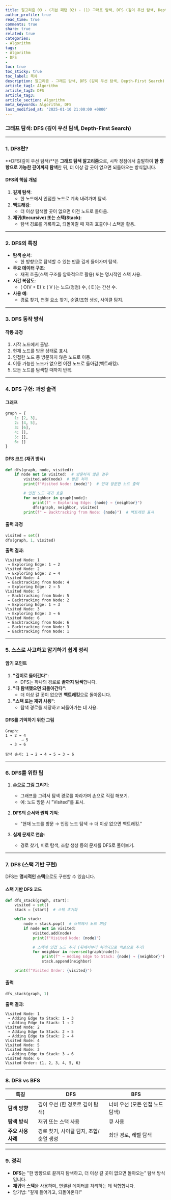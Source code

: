 ```yaml
---
title: 알고리즘 03 - (기본 패턴 02) - (1) 그래프 탐색, DFS (깊이 우선 탐색, Depth-First Search)?
author_profile: true
read_time: true
comments: true
share: true
related: true
categories:
- Algorithm
tags:
- Algorithm
- DFS
- 
toc: true
toc_sticky: true
toc_label: 목차
description: 알고리즘 - 그래프 탐색, DFS (깊이 우선 탐색, Depth-First Search)
article_tag1: Algorithm
article_tag2: DFS
article_tag3: 
article_section: Algorithm
meta_keywords: Algorithm, DFS
last_modified_at: '2025-01-10 21:00:00 +0800'
---
```



### **그래프 탐색: DFS (깊이 우선 탐색, Depth-First Search)**

---

### **1. DFS란?**

**DFS(깊이 우선 탐색)**은 **그래프 탐색 알고리즘**으로,
시작 정점에서 출발하여 **한 방향으로 가능한 깊이까지 탐색**한 뒤, 
더 이상 갈 곳이 없으면 되돌아오는 방식입니다.

#### **DFS의 핵심 개념**
1. **깊게 탐색**:
   - 한 노드에서 인접한 노드로 계속 내려가며 탐색.
2. **백트래킹**:
   - 더 이상 탐색할 곳이 없으면 이전 노드로 돌아옴.
3. **재귀(Recursive) 또는 스택(Stack)**:
   - 탐색 경로를 기록하고, 되돌아갈 때 재귀 호출이나 스택을 활용.

---

### **2. DFS의 특징**

- **탐색 순서**:
  - 한 방향으로 탐색할 수 있는 만큼 깊게 들어가며 탐색.
- **주요 데이터 구조**:
  - 재귀 호출(스택 구조를 암묵적으로 활용) 또는 명시적인 스택 사용.
- **시간 복잡도**:
  - \( O(V + E) \): \( V \)는 노드(정점) 수, \( E \)는 간선 수.
- **사용 예**:
  - 경로 찾기, 연결 요소 찾기, 순열/조합 생성, 사이클 탐지.

---

### **3. DFS 동작 방식**

#### **작동 과정**
1. 시작 노드에서 출발.
2. 현재 노드를 방문 상태로 표시.
3. 인접한 노드 중 방문하지 않은 노드로 이동.
4. 이동 가능한 노드가 없으면 이전 노드로 돌아감(백트래킹).
5. 모든 노드를 탐색할 때까지 반복.

---

### **4. DFS 구현: 과정 출력**

#### **그래프**
```python
graph = {
    1: [2, 3],
    2: [4, 5],
    3: [6],
    4: [],
    5: [],
    6: []
}
```

#### **DFS 코드 (재귀 방식)**
```python
def dfs(graph, node, visited):
    if node not in visited:  # 방문하지 않은 경우
        visited.add(node)  # 방문 처리
        print(f"Visited Node: {node}")  # 현재 방문한 노드 출력

        # 인접 노드 재귀 호출
        for neighbor in graph[node]:
            print(f" → Exploring Edge: {node} → {neighbor}")
            dfs(graph, neighbor, visited)
        print(f" ← Backtracking from Node: {node}")  # 백트래킹 표시
```

#### **출력 과정**
```python
visited = set()
dfs(graph, 1, visited)
```

**출력 결과**:
```
Visited Node: 1
 → Exploring Edge: 1 → 2
Visited Node: 2
 → Exploring Edge: 2 → 4
Visited Node: 4
 ← Backtracking from Node: 4
 → Exploring Edge: 2 → 5
Visited Node: 5
 ← Backtracking from Node: 5
 ← Backtracking from Node: 2
 → Exploring Edge: 1 → 3
Visited Node: 3
 → Exploring Edge: 3 → 6
Visited Node: 6
 ← Backtracking from Node: 6
 ← Backtracking from Node: 3
 ← Backtracking from Node: 1
```

---

### **5. 스스로 사고하고 암기하기 쉽게 정리**

#### **암기 포인트**
1. **"깊이로 들어간다"**:
   - DFS는 하나의 경로로 **끝까지 탐색**합니다.
2. **"다 탐색했으면 되돌아간다"**:
   - 더 이상 갈 곳이 없으면 **백트래킹**으로 돌아옵니다.
3. **"스택 또는 재귀 사용"**:
   - 탐색 경로를 저장하고 되돌아가는 데 사용.

#### **DFS를 기억하기 위한 그림**
```plaintext
Graph:
1 → 2 → 4
       → 5
  → 3 → 6

탐색 순서: 1 → 2 → 4 → 5 → 3 → 6
```

---

### **6. DFS를 위한 팁**

1. **손으로 그림 그리기**:
   - 그래프를 그려서 탐색 경로를 따라가며 손으로 직접 해보기.
   - 예: 노드 방문 시 "Visited"를 표시.

2. **DFS의 순서와 원칙 기억**:
   - "현재 노드를 방문 → 인접 노드 탐색 → 더 이상 없으면 백트래킹."

3. **실제 문제로 연습**:
   - 경로 찾기, 미로 탐색, 조합 생성 등의 문제를 DFS로 풀어보기.

---

### **7. DFS (스택 기반 구현)**

DFS는 **명시적인 스택**으로도 구현할 수 있습니다.

#### **스택 기반 DFS 코드**
```python
def dfs_stack(graph, start):
    visited = set()
    stack = [start]  # 스택 초기화

    while stack:
        node = stack.pop()  # 스택에서 노드 꺼냄
        if node not in visited:
            visited.add(node)
            print(f"Visited Node: {node}")

            # 스택에 인접 노드 추가 (뒤에서부터 처리되므로 역순으로 추가)
            for neighbor in reversed(graph[node]):
                print(f" → Adding Edge to Stack: {node} → {neighbor}")
                stack.append(neighbor)

    print(f"Visited Order: {visited}")
```

#### **출력**
```python
dfs_stack(graph, 1)
```

**출력 결과**:
```
Visited Node: 1
 → Adding Edge to Stack: 1 → 3
 → Adding Edge to Stack: 1 → 2
Visited Node: 2
 → Adding Edge to Stack: 2 → 5
 → Adding Edge to Stack: 2 → 4
Visited Node: 4
Visited Node: 5
Visited Node: 3
 → Adding Edge to Stack: 3 → 6
Visited Node: 6
Visited Order: {1, 2, 3, 4, 5, 6}
```

---

### **8. DFS vs BFS**

| **특징**               | **DFS**                             | **BFS**                             |
|------------------------|-------------------------------------|-------------------------------------|
| **탐색 방향**          | 깊이 우선 (한 경로로 깊이 탐색)      | 너비 우선 (모든 인접 노드 탐색)      |
| **탐색 방식**          | 재귀 또는 스택 사용                 | 큐 사용                             |
| **주요 사용 사례**     | 경로 찾기, 사이클 탐지, 조합/순열 생성 | 최단 경로, 레벨 탐색                |

---

### **9. 정리**
- **DFS**는 "한 방향으로 끝까지 탐색하고, 더 이상 갈 곳이 없으면 돌아오는" 탐색 방식입니다.
- **재귀**와 **스택**을 사용하며, 연결된 데이터를 처리하는 데 적합합니다.
- 암기법: "깊게 들어가고, 되돌아온다!"
